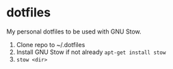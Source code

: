 # dotfiles
My personal dotfiles to be used with GNU Stow.

1. Clone repo to ~/.dotfiles
2. Install GNU Stow if not already `apt-get install stow`
3. `stow <dir>`
